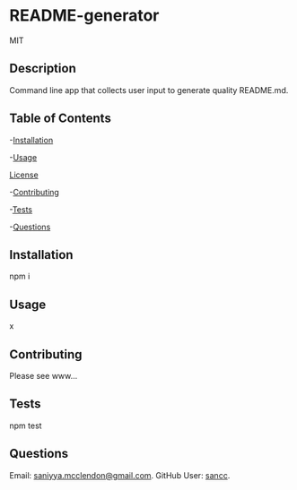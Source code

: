
# README-generator
MIT

## Description
Command line app that collects user input to generate quality README.md.

## Table of Contents 
-[Installation](#installation)

-[Usage](#usage)


 [License](#license) 


-[Contributing](#contributing)

-[Tests](#tests)

-[Questions](#questions)

## Installation
npm i

## Usage
x
  
## Contributing
Please see www...

## Tests
npm test

## Questions
Email: saniyya.mcclendon@gmail.com. 
GitHub User: [sancc](https://github.com/sancc/).
